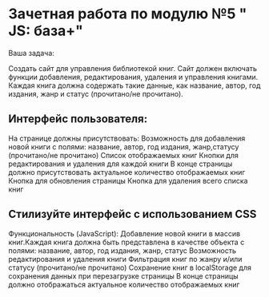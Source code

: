 # Зачетная работа по модулю №5 " JS: база+"


Ваша задача:

Создать сайт для управления библиотекой книг. Сайт должен включать функции добавления, редактирования, удаления и управления книгами. Каждая книга должна содержать такие данные, как название, автор, год издания, жанр и статус (прочитано/не прочитано).

## Интерфейс пользователя:

На странице должны присутствовать:
Возможность для добавления новой книги с полями: название, автор, год издания, жанр,статусу (прочитано/не прочитано)
Список отображаемых книг
Кнопки для редактирования и удаления для каждой книги
В конце страницы должно присутствовать актуальное количество отображаемых книг
Кнопка для обновления страницы
Кнопка для удаления всего списка книг

## Стилизуйте интерфейс с использованием CSS

Функциональность (JavaScript):
Добавление новой книги в массив книг.Каждая книга должна быть представлена в качестве объекта с полями: название, автор, год издания, жанр, статус
Возможность редактирования и удаления книги
Фильтрация книг по жанру и/или статусу (прочитано/не прочитано)
Сохранение книг в localStorage для сохранения данных при перезагрузке страницы
В конце страницы должно отображаться актуальное количество отображаемых книг
